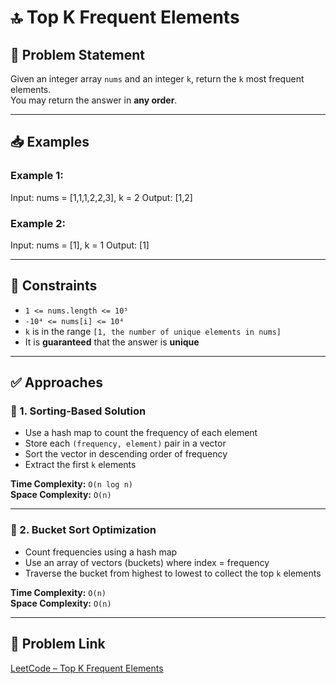 # 🔝 Top K Frequent Elements

## 📝 Problem Statement

Given an integer array `nums` and an integer `k`, return the `k` most frequent elements.  
You may return the answer in **any order**.

---

## 📥 Examples

### Example 1:
Input: nums = [1,1,1,2,2,3], k = 2
Output: [1,2]

### Example 2:
Input: nums = [1], k = 1
Output: [1]


---

## 📌 Constraints

- `1 <= nums.length <= 10⁵`
- `-10⁴ <= nums[i] <= 10⁴`
- `k` is in the range `[1, the number of unique elements in nums]`
- It is **guaranteed** that the answer is **unique**

---

## ✅ Approaches

### 🔹 1. Sorting-Based Solution

- Use a hash map to count the frequency of each element
- Store each `(frequency, element)` pair in a vector
- Sort the vector in descending order of frequency
- Extract the first `k` elements

**Time Complexity:** `O(n log n)`  
**Space Complexity:** `O(n)`

---

### 🔹 2. Bucket Sort Optimization

- Count frequencies using a hash map
- Use an array of vectors (buckets) where index = frequency
- Traverse the bucket from highest to lowest to collect the top `k` elements

**Time Complexity:** `O(n)`  
**Space Complexity:** `O(n)`

---

## 🔗 Problem Link

[LeetCode – Top K Frequent Elements](https://leetcode.com/problems/top-k-frequent-elements/)
